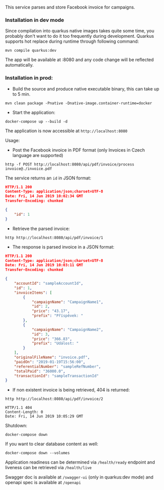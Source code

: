This service parses and store Facebook invoice for campaigns.

### Installation in dev mode

Since compilation into quarkus native images takes quite some time, you probably don't want to do it too frequently during development. Quarkus supports hot replace during runtime through following command:

```
mvn compile quarkus:dev
```

The app will be available at :8080 and any code change will be reflected automatically.

### Installation in prod:

 - Build the source and produce native executable binary, this can take up to 5 min.
```
mvn clean package -Pnative -Dnative-image.container-runtime=docker
```
 - Start the application:
 ```
 docker-compose up --build -d
 ```

 The application is now accessible at `http://localhost:8080`

Usage:

- Post the Facebook invoice in PDF format (only Invoices in Czech language are supported)
```
http -f POST http://localhost:8080/api/pdf/invoice/process invoice@./invoice.pdf
```
The service returns an `id` in JSON format:
```json
HTTP/1.1 200
Content-Type: application/json;charset=UTF-8
Date: Fri, 14 Jun 2019 10:02:34 GMT
Transfer-Encoding: chunked

{
    "id": 1
}
```

- Retrieve the parsed invoice:
```
http http://localhost:8080/api/pdf/invoice/1
```

- The response is parsed invoice in a JSON format:
```json
HTTP/1.1 200
Content-Type: application/json;charset=UTF-8
Date: Fri, 14 Jun 2019 10:03:11 GMT
Transfer-Encoding: chunked

{
    "accountId": "sampleAccountId",
    "id": 1,
    "invoiceItems": [
        {
            "campaignName": "CampaignName1",
            "id": 2,
            "price": "43.17",
            "prefix": "Příspěvek: "
        },
        {
            "campaignName": "CampaignName2",
            "id": 3,
            "price": "366.83",
            "prefix": "Událost: "
        }
    ],
    "originalFileName": "invoice.pdf",
    "paidOn": "2019-01-19T15:56:00",
    "referentialNumber": "sampleRefNumber",
    "totalPaid": "36000.0",
    "transactionId": "sampleTransactionId"
}
```

- If non existent invoice is being retrieved, 404 is returned:
```
http http://localhost:8080/api/pdf/invoice/2

HTTP/1.1 404
Content-Length: 0
Date: Fri, 14 Jun 2019 10:05:29 GMT
```

Shutdown:
```
docker-compose down 
```

If you want to clear database content as well:

```
docker-compose down --volumes
```

Application readiness can be determined via `/health/ready` endpoint and liveness can be retrieved via `/health/live`

Swagger doc is available at `/swagger-ui` (only in quarkus:dev mode) and openapi spec is available at `/openapi`
